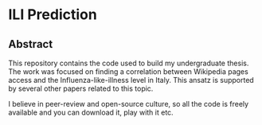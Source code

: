 # ILI Prediction

## Abstract
This repository contains the code used to build my undergraduate thesis. The work was focused on finding a correlation between Wikipedia pages access and the Influenza-like-illness level in Italy. This ansatz is supported by several other papers related to this topic. 

I believe in peer-review and open-source culture, so all the code is freely available and you can download it, play with it etc.
